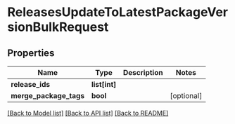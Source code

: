 # ReleasesUpdateToLatestPackageVersionBulkRequest

## Properties
Name | Type | Description | Notes
------------ | ------------- | ------------- | -------------
**release_ids** | **list[int]** |  | 
**merge_package_tags** | **bool** |  | [optional] 

[[Back to Model list]](../README.md#documentation-for-models) [[Back to API list]](../README.md#documentation-for-api-endpoints) [[Back to README]](../README.md)


